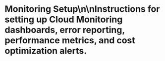 # Monitoring Setup\n\nInstructions for setting up Cloud Monitoring dashboards, error reporting, performance metrics, and cost optimization alerts.
